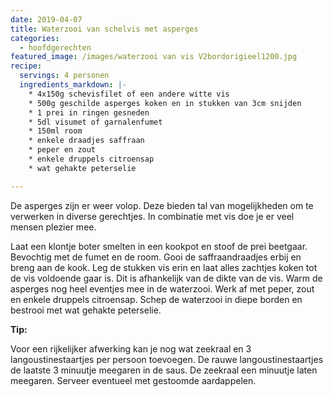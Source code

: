 ```yaml
---
date: 2019-04-07
title: Waterzooi van schelvis met asperges
categories:
  - hoofdgerechten
featured_image: /images/waterzooi van vis V2bordorigieel1200.jpg
recipe:
  servings: 4 personen
  ingredients_markdown: |-
    * 4x150g schevisfilet of een andere witte vis    * 500g geschilde asperges koken en in stukken van 3cm snijden
    * 1 prei in ringen gesneden
    * 5dl visumet of garnalenfumet
    * 150ml room
    * enkele draadjes saffraan
    * peper en zout
    * enkele druppels citroensap
    * wat gehakte peterselie

---
```

De asperges zijn er weer volop. Deze bieden tal van mogelijkheden om te verwerken in diverse gerechtjes. In combinatie met vis doe je er veel mensen plezier mee.

<!--more-->

Laat een klontje boter smelten in een kookpot en stoof de prei beetgaar.
Bevochtig met de fumet en de room.
Gooi de saffraandraadjes erbij en breng aan de kook.
Leg de stukken vis erin en laat alles zachtjes koken tot de vis voldoende gaar is.
Dit is afhankelijk van de dikte van de vis.
Warm de asperges nog heel eventjes mee in de waterzooi.
Werk af met peper, zout en enkele druppels citroensap.
Schep de waterzooi in diepe borden en bestrooi met wat gehakte peterselie.

<b>Tip:</b>

Voor een rijkelijker afwerking kan je nog wat zeekraal en 3 langoustinestaartjes per persoon toevoegen. De rauwe langoustinestaartjes de laatste 3 minuutje meegaren in de saus. De zeekraal een minuutje laten meegaren.
Serveer eventueel met gestoomde aardappelen.



